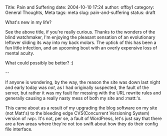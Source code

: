 Title: Pain and Suffering
date: 2004-10-10 17:24
author: offby1
category: General Thoughts, Meta
tags: meta
slug: pain-and-suffering
status: draft

What's new in my life?

See the above title, if you're really curious. Thanks to the wonders of the blind watchmaker, I'm enjoying the pleasant sensation of an evolutionary leftover sliding its way into my back molars. The uptick of this has been a fun little infection, and an upcoming bout with an overly expensive loss of mental acuity.

What could possibly be better? :)

--

If anyone is wondering, by the way, the reason the site was down last night and early today was _not_, as I had originally suspected, the fault of the server, but rather it was my fault for messing with the URL rewrite rules and generally causing a really nasty mess of both my site and :matt:'s.

This came about as a result of my upgrading the blog software on my site (not Matt's) to the bleeding edge CVS(Concurrent Versioning System) version of :wp:. It's not, per se, a fault of WordPress, let's just say that there are a few areas where they're not too swift about how they do their config file interface.
